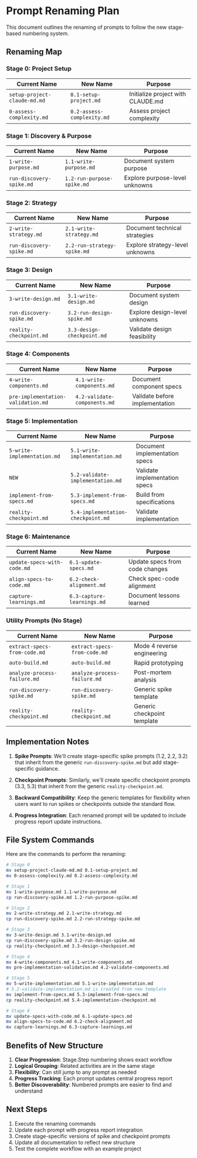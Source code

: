 # Prompt Renaming Plan

This document outlines the renaming of prompts to follow the new stage-based numbering system.

## Renaming Map

### Stage 0: Project Setup
| Current Name | New Name | Purpose |
|--------------|----------|---------|
| `setup-project-claude-md.md` | `0.1-setup-project.md` | Initialize project with CLAUDE.md |
| `0-assess-complexity.md` | `0.2-assess-complexity.md` | Assess project complexity |

### Stage 1: Discovery & Purpose  
| Current Name | New Name | Purpose |
|--------------|----------|---------|
| `1-write-purpose.md` | `1.1-write-purpose.md` | Document system purpose |
| `run-discovery-spike.md` | `1.2-run-purpose-spike.md` | Explore purpose-level unknowns |

### Stage 2: Strategy
| Current Name | New Name | Purpose |
|--------------|----------|---------|
| `2-write-strategy.md` | `2.1-write-strategy.md` | Document technical strategies |
| `run-discovery-spike.md` | `2.2-run-strategy-spike.md` | Explore strategy-level unknowns |

### Stage 3: Design
| Current Name | New Name | Purpose |
|--------------|----------|---------|
| `3-write-design.md` | `3.1-write-design.md` | Document system design |
| `run-discovery-spike.md` | `3.2-run-design-spike.md` | Explore design-level unknowns |
| `reality-checkpoint.md` | `3.3-design-checkpoint.md` | Validate design feasibility |

### Stage 4: Components
| Current Name | New Name | Purpose |
|--------------|----------|---------|
| `4-write-components.md` | `4.1-write-components.md` | Document component specs |
| `pre-implementation-validation.md` | `4.2-validate-components.md` | Validate before implementation |

### Stage 5: Implementation
| Current Name | New Name | Purpose |
|--------------|----------|---------|
| `5-write-implementation.md` | `5.1-write-implementation.md` | Document implementation specs |
| `NEW` | `5.2-validate-implementation.md` | Validate implementation specs |
| `implement-from-specs.md` | `5.3-implement-from-specs.md` | Build from specifications |
| `reality-checkpoint.md` | `5.4-implementation-checkpoint.md` | Validate implementation |

### Stage 6: Maintenance
| Current Name | New Name | Purpose |
|--------------|----------|---------|
| `update-specs-with-code.md` | `6.1-update-specs.md` | Update specs from code changes |
| `align-specs-to-code.md` | `6.2-check-alignment.md` | Check spec-code alignment |
| `capture-learnings.md` | `6.3-capture-learnings.md` | Document lessons learned |

### Utility Prompts (No Stage)
| Current Name | New Name | Purpose |
|--------------|----------|---------|
| `extract-specs-from-code.md` | `extract-specs-from-code.md` | Mode 4 reverse engineering |
| `auto-build.md` | `auto-build.md` | Rapid prototyping |
| `analyze-process-failure.md` | `analyze-process-failure.md` | Post-mortem analysis |
| `run-discovery-spike.md` | `run-discovery-spike.md` | Generic spike template |
| `reality-checkpoint.md` | `reality-checkpoint.md` | Generic checkpoint template |

## Implementation Notes

1. **Spike Prompts**: We'll create stage-specific spike prompts (1.2, 2.2, 3.2) that inherit from the generic `run-discovery-spike.md` but add stage-specific guidance.

2. **Checkpoint Prompts**: Similarly, we'll create specific checkpoint prompts (3.3, 5.3) that inherit from the generic `reality-checkpoint.md`.

3. **Backward Compatibility**: Keep the generic templates for flexibility when users want to run spikes or checkpoints outside the standard flow.

4. **Progress Integration**: Each renamed prompt will be updated to include progress report update instructions.

## File System Commands

Here are the commands to perform the renaming:

```bash
# Stage 0
mv setup-project-claude-md.md 0.1-setup-project.md
mv 0-assess-complexity.md 0.2-assess-complexity.md

# Stage 1
mv 1-write-purpose.md 1.1-write-purpose.md
cp run-discovery-spike.md 1.2-run-purpose-spike.md

# Stage 2
mv 2-write-strategy.md 2.1-write-strategy.md
cp run-discovery-spike.md 2.2-run-strategy-spike.md

# Stage 3
mv 3-write-design.md 3.1-write-design.md
cp run-discovery-spike.md 3.2-run-design-spike.md
cp reality-checkpoint.md 3.3-design-checkpoint.md

# Stage 4
mv 4-write-components.md 4.1-write-components.md
mv pre-implementation-validation.md 4.2-validate-components.md

# Stage 5
mv 5-write-implementation.md 5.1-write-implementation.md
# 5.2-validate-implementation.md is created from new template
mv implement-from-specs.md 5.3-implement-from-specs.md
cp reality-checkpoint.md 5.4-implementation-checkpoint.md

# Stage 6
mv update-specs-with-code.md 6.1-update-specs.md
mv align-specs-to-code.md 6.2-check-alignment.md
mv capture-learnings.md 6.3-capture-learnings.md
```

## Benefits of New Structure

1. **Clear Progression**: Stage.Step numbering shows exact workflow
2. **Logical Grouping**: Related activities are in the same stage
3. **Flexibility**: Can still jump to any prompt as needed
4. **Progress Tracking**: Each prompt updates central progress report
5. **Better Discoverability**: Numbered prompts are easier to find and understand

## Next Steps

1. Execute the renaming commands
2. Update each prompt with progress report integration
3. Create stage-specific versions of spike and checkpoint prompts
4. Update all documentation to reflect new structure
5. Test the complete workflow with an example project